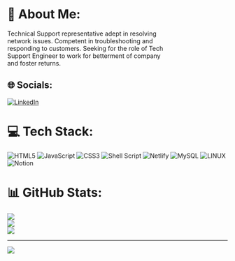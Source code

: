 # 💫 About Me:
Technical Support representative adept in resolving<br>network issues. Competent in troubleshooting and<br>responding to customers. Seeking for the role of Tech<br>Support Engineer to work for betterment of company<br>and foster returns.


## 🌐 Socials:
[![LinkedIn](https://img.shields.io/badge/LinkedIn-%230077B5.svg?logo=linkedin&logoColor=white)](https://linkedin.com/in/https://www.linkedin.com/in/bhawana-chadda-012119235/) 

# 💻 Tech Stack:
![HTML5](https://img.shields.io/badge/html5-%23E34F26.svg?style=for-the-badge&logo=html5&logoColor=white) ![JavaScript](https://img.shields.io/badge/javascript-%23323330.svg?style=for-the-badge&logo=javascript&logoColor=%23F7DF1E) ![CSS3](https://img.shields.io/badge/css3-%231572B6.svg?style=for-the-badge&logo=css3&logoColor=white) ![Shell Script](https://img.shields.io/badge/shell_script-%23121011.svg?style=for-the-badge&logo=gnu-bash&logoColor=white) ![Netlify](https://img.shields.io/badge/netlify-%23000000.svg?style=for-the-badge&logo=netlify&logoColor=#00C7B7) ![MySQL](https://img.shields.io/badge/mysql-%2300f.svg?style=for-the-badge&logo=mysql&logoColor=white) ![LINUX](https://img.shields.io/badge/Linux-FCC624?style=for-the-badge&logo=linux&logoColor=black) ![Notion](https://img.shields.io/badge/Notion-%23000000.svg?style=for-the-badge&logo=notion&logoColor=white)
# 📊 GitHub Stats:
![](https://github-readme-stats.vercel.app/api?username=bhawana-web19&theme=dark&hide_border=false&include_all_commits=false&count_private=false)<br/>
![](https://github-readme-streak-stats.herokuapp.com/?user=bhawana-web19&theme=dark&hide_border=false)<br/>
![](https://github-readme-stats.vercel.app/api/top-langs/?username=bhawana-web19&theme=dark&hide_border=false&include_all_commits=false&count_private=false&layout=compact)

---
[![](https://visitcount.itsvg.in/api?id=bhawana-web19&icon=0&color=0)](https://visitcount.itsvg.in)

<!-- Proudly created with GPRM ( https://gprm.itsvg.in ) -->